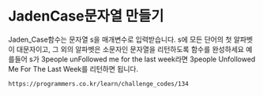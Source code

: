 # JadenCase문자열 만들기

Jaden_Case함수는 문자열 s을 매개변수로 입력받습니다.
s에 모든 단어의 첫 알파벳이 대문자이고, 그 외의 알파벳은 소문자인 문자열을 리턴하도록 함수를 완성하세요
예를들어 s가 3people unFollowed me for the last week라면 3people Unfollowed Me For The Last Week를 리턴하면 됩니다.

```
https://programmers.co.kr/learn/challenge_codes/134
```
